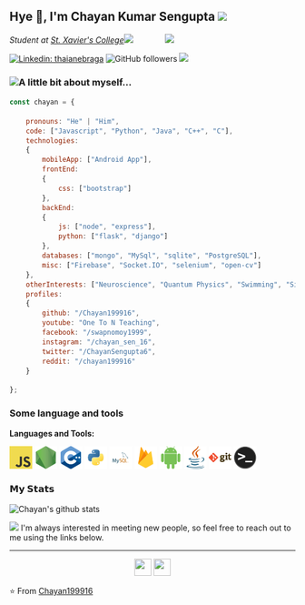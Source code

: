 <h2>Hye 👋, I'm Chayan Kumar Sengupta <img src="https://media.giphy.com/media/12oufCB0MyZ1Go/giphy.gif" width="50"></h2>
<img align='right' src="https://media.giphy.com/media/M9gbBd9nbDrOTu1Mqx/giphy.gif" width="230">
<p><em>Student at <a href="https://www.sxccal.edu/">St. Xavier's College</a><img src="https://media.giphy.com/media/WUlplcMpOCEmTGBtBW/giphy.gif" width="30"> 
</em></p>

[![Linkedin: thaianebraga](https://img.shields.io/badge/-chayan-blue?style=flat-square&logo=Linkedin&logoColor=white&link=https://www.linkedin.com/in/chayan-sengupta-38a599192/)](https://www.linkedin.com/in/chayan-sengupta-38a599192/)
![GitHub followers](https://img.shields.io/github/followers/Chayan199916?label=Follow&style=social)
![](https://visitor-badge.glitch.me/badge?page_id=Chayan199916.Chayan199916)

### <img src="https://media.giphy.com/media/VgCDAzcKvsR6OM0uWg/giphy.gif" width="50">A little bit about myself...

```javascript
const chayan = {

    pronouns: "He" | "Him",
    code: ["Javascript", "Python", "Java", "C++", "C"],
    technologies: 
    {
        mobileApp: ["Android App"],
        frontEnd: 
        {
            css: ["bootstrap"]
        },
        backEnd: 
        {
            js: ["node", "express"],
            python: ["flask", "django"]
        },
        databases: ["mongo", "MySql", "sqlite", "PostgreSQL"],
        misc: ["Firebase", "Socket.IO", "selenium", "open-cv"]
    },
    otherInterests: ["Neuroscience", "Quantum Physics", "Swimming", "Singing"],
    profiles:
    {
        github: "/Chayan199916",
        youtube: "One To N Teaching",
        facebook: "/swapnomoy1999",
        instagram: "/chayan_sen_16",
        twitter: "/ChayanSengupta6",
        reddit: "/chayan199916"
    }

};
```
### Some language and tools

**Languages and Tools:**  

<code><img height="40" src="https://raw.githubusercontent.com/github/explore/80688e429a7d4ef2fca1e82350fe8e3517d3494d/topics/javascript/javascript.png"></code>
<code><img height="40" src="https://raw.githubusercontent.com/github/explore/80688e429a7d4ef2fca1e82350fe8e3517d3494d/topics/nodejs/nodejs.png"></code>
<code><img height="40" src="https://raw.githubusercontent.com/github/explore/80688e429a7d4ef2fca1e82350fe8e3517d3494d/topics/cpp/cpp.png"></code>
<code><img height="40" src="https://raw.githubusercontent.com/github/explore/80688e429a7d4ef2fca1e82350fe8e3517d3494d/topics/python/python.png"></code>
<code><img height="40" src="https://raw.githubusercontent.com/github/explore/80688e429a7d4ef2fca1e82350fe8e3517d3494d/topics/mysql/mysql.png"></code>
<code><img height="40" src="https://raw.githubusercontent.com/github/explore/80688e429a7d4ef2fca1e82350fe8e3517d3494d/topics/firebase/firebase.png"></code>
<code><img height="40" src="https://raw.githubusercontent.com/github/explore/80688e429a7d4ef2fca1e82350fe8e3517d3494d/topics/android/android.png"></code>
<code><img height="40" src="https://raw.githubusercontent.com/github/explore/80688e429a7d4ef2fca1e82350fe8e3517d3494d/topics/java/java.png"></code>
<code><img height="40" src="https://raw.githubusercontent.com/github/explore/80688e429a7d4ef2fca1e82350fe8e3517d3494d/topics/git/git.png"></code>
<code><img height="40" src="https://raw.githubusercontent.com/github/explore/80688e429a7d4ef2fca1e82350fe8e3517d3494d/topics/terminal/terminal.png"></code>

### 𝗠𝘆 𝗦𝘁𝗮𝘁𝘀

![Chayan's github stats](https://github-readme-stats.vercel.app/api?username=Chayan199916&show_icons=true&hide_border=true&text_color=9f9f9f&bg_color=151515)

<img src="https://media.giphy.com/media/LnQjpWaON8nhr21vNW/giphy.gif" width="60"> 
I'm always interested in meeting new people, so feel free to reach out to me using the links below.

******************************
<p align="center">
  <a href="mailto:swapnomoy199916@gmail.com"><img src="https://image.flaticon.com/icons/svg/725/725643.svg" height="30" width="30" /></a>
  <a href="https://www.linkedin.com/in/chayan-sengupta-38a599192/"><img src="https://cdn.jsdelivr.net/npm/simple-icons@3.0.1/icons/linkedin.svg" height="30" width="30" /></a>
</p>

⭐️ From [Chayan199916](https://github.com/[Chayan199916])


